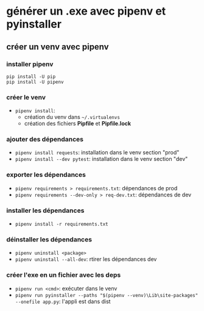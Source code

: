 # générer un .exe avec pipenv et pyinstaller

## créer un venv avec pipenv

### installer pipenv
```
pip install -U pip
pip install -U pipenv
```

### créer le venv
* `pipenv install`: 
  * création du venv dans `~/.virtualenvs`
  * création des fichiers **Pipfile** et **Pipfile.lock**

### ajouter des dépendances
* `pipenv install requests`: installation dans le venv section "prod"
* `pipenv install --dev pytest`: installation dans le venv section "dev"

### exporter les dépendances
* `pipenv requirements > requirements.txt`: dépendances de prod
* `pipenv requirements --dev-only > req-dev.txt`: dépendances de dev

### installer les dépendances
* `pipenv install -r requirements.txt`

### déinstaller les dépendances
* `pipenv uninstall <package>`
* `pipenv uninstall --all-dev`: rtirer les dépendances dev

### créer l'exe en un fichier avec les deps
* `pipenv run <cmd>`: exécuter dans le venv
* `pipenv run pyinstaller --paths "$(pipenv --venv)\Lib\site-packages" --onefile app.py`: l'appli est dans dist